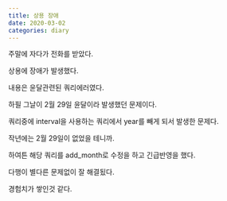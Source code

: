 ```yaml
---
title: 상용 장애
date: 2020-03-02
categories: diary
---
```

주말에 자다가 전화를 받았다.

상용에 장애가 발생했다.

내용은 윤달관련된 쿼리에러였다.

하필 그날이 2월 29일 윤달이라 발생했던 문제이다.

쿼리중에 interval을 사용하는 쿼리에서 year를 빼게 되서 발생한 문제다.

작년에는 2월 29일이 없었을 테니까.

하여튼 해당 쿼리를 add_month로 수정을 하고 긴급반영을 했다.

다행이 별다른 문제없이 잘 해결됬다.

경험치가 쌓인것 같다.
